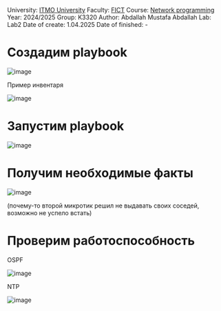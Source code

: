 
University: [ITMO University](https://itmo.ru/ru/)
Faculty: [FICT](https://fict.itmo.ru)
Course: [Network programming](https://github.com/itmo-ict-faculty/introduction-in-routing)
Year: 2024/2025
Group: K3320
Author: Abdallah Mustafa Abdallah
Lab: Lab2
Date of create: 1.04.2025
Date of finished: - 


# Создадим playbook

![image](https://github.com/user-attachments/assets/8fe699a7-78c4-436c-9c54-f396b8052011)

Пример инвентаря

![image](https://github.com/user-attachments/assets/456bcfe3-c9c4-4620-8e17-a347eb580a7f)


# Запустим playbook

![image](https://github.com/user-attachments/assets/96308686-699f-48bf-8a67-54b782ffb4c9)


# Получим необходимые факты

![image](https://github.com/user-attachments/assets/5b9d8413-4bb0-47ea-8a08-47146add830c)

(почему-то второй микротик решил не выдавать своих соседей, возможно не успело встать)

# Проверим работоспособность

OSPF


![image](https://github.com/user-attachments/assets/8af43c80-f5ee-454e-9c99-1e130bd8c637)

NTP


![image](https://github.com/user-attachments/assets/81db35fa-bbb6-438e-89af-54c08b28b008)





